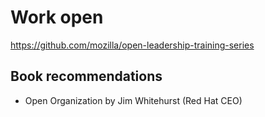 # Work open

<https://github.com/mozilla/open-leadership-training-series>

## Book recommendations

* Open Organization by Jim Whitehurst (Red Hat CEO)

